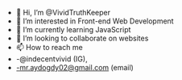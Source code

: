 - 👋 Hi, I’m @VividTruthKeeper
- 👀 I’m interested in Front-end Web Development
- 🌱 I’m currently learning JavaScript
- 💞️ I’m looking to collaborate on websites
- 📫 How to reach me 
- -@indecentvivid (IG),
- -mr.aydogdy02@gmail.com (email)

<!---
VividTruthKeeper/VividTruthKeeper is a ✨ special ✨ repository because its `README.md` (this file) appears on your GitHub profile.
You can click the Preview link to take a look at your changes.
--->
